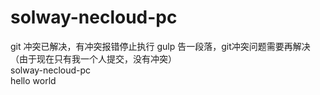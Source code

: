 # solway-necloud-pc
git 冲突已解决，有冲突报错停止执行
gulp 告一段落，git冲突问题需要再解决（由于现在只有我一个人提交，没有冲突）  
solway-necloud-pc  
hello world
